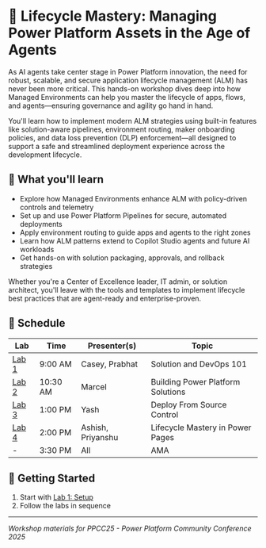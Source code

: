 # 🚀 Lifecycle Mastery: Managing Power Platform Assets in the Age of Agents

As AI agents take center stage in Power Platform innovation, the need for robust, scalable, and secure application lifecycle management (ALM) has never been more critical. This hands-on workshop dives deep into how Managed Environments can help you master the lifecycle of apps, flows, and agents—ensuring governance and agility go hand in hand.

You'll learn how to implement modern ALM strategies using built-in features like solution-aware pipelines, environment routing, maker onboarding policies, and data loss prevention (DLP) enforcement—all designed to support a safe and streamlined deployment experience across the development lifecycle.

## 🎯 What you'll learn

- Explore how Managed Environments enhance ALM with policy-driven controls and telemetry
- Set up and use Power Platform Pipelines for secure, automated deployments
- Apply environment routing to guide apps and agents to the right zones
- Learn how ALM patterns extend to Copilot Studio agents and future AI workloads
- Get hands-on with solution packaging, approvals, and rollback strategies

Whether you're a Center of Excellence leader, IT admin, or solution architect, you'll leave with the tools and templates to implement lifecycle best practices that are agent-ready and enterprise-proven.

## 📅 Schedule

| Lab | Time | Presenter(s) | Topic |
| --- | --- | --- | --- |
| [Lab 1](docs/labs/lab1/lab1.md) | 9:00 AM | Casey, Prabhat | Solution and DevOps 101 |
| [Lab 2](docs/labs/lab2/lab2.md) | 10:30 AM | Marcel | Building Power Platform Solutions |
| [Lab 3](docs/labs/lab3/lab3.md) | 1:00 PM | Yash | Deploy From Source Control |
| [Lab 4](docs/labs/lab4/lab4.md) | 2:00 PM | Ashish, Priyanshu | Lifecycle Mastery in Power Pages |
| - | 3:30 PM | All | AMA |

## 🚀 Getting Started

1. Start with [Lab 1: Setup](labs/lab1/lab1.md)
1. Follow the labs in sequence

---

*Workshop materials for PPCC25 - Power Platform Community Conference 2025*